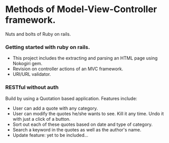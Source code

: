 # Methods of Model-View-Controller framework.
Nuts and bolts of Ruby on rails.

### Getting started with ruby on rails.

  - This project includes the extracting and parsing an HTML page using Nokogiri gem.
  - Revision on controller actions of an MVC framework.
  - URI/URL validator.
  
 
### RESTful without auth

Build by using a Quotation based application. Features include:
  - User can add a quote with any category.
  - User can modify the quotes he/she wants to see. Kill it any time. Undo it with just a click of a button.
  - Sort out each of these quotes based on date and type of category.
  - Search a keyword in the quotes as well as the author's name.
  - Update feature: yet to be included...
